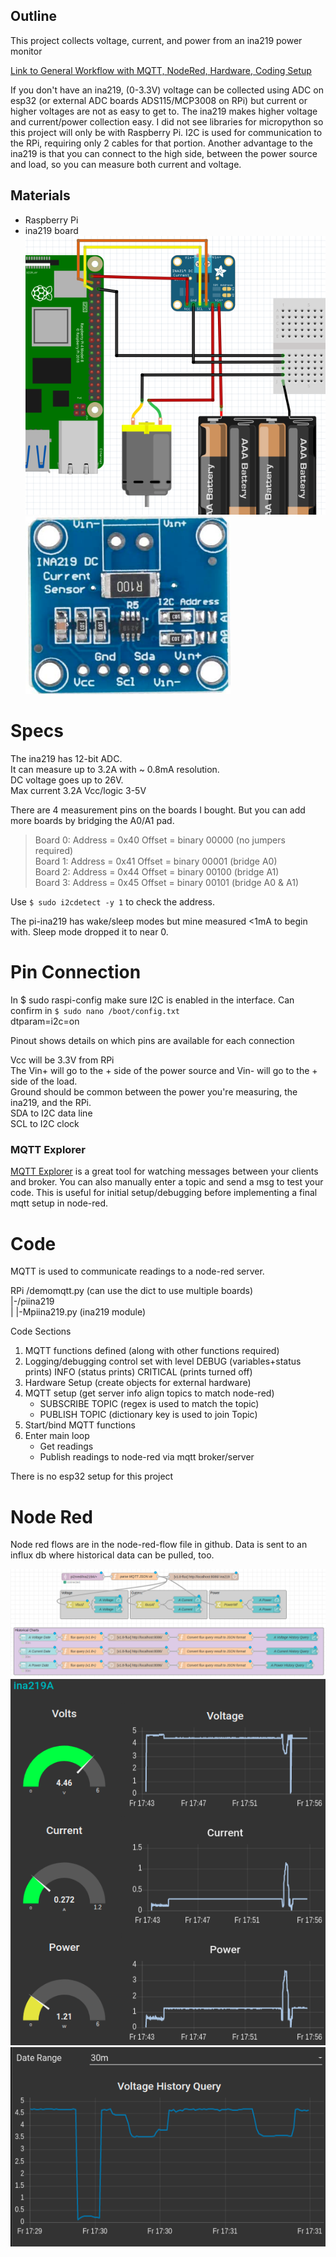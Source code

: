 <link rel="stylesheet" href="./images/sj4u.css"></link>

## Outline  
This project collects voltage, current, and power from an ina219 power monitor

[Link to General Workflow with MQTT, NodeRed, Hardware, Coding Setup](https://stemjust4u.github.io/ref/data-analysis/workflow/)

If you don't have an ina219, (0-3.3V) voltage can be collected using ADC on esp32 (or external ADC boards ADS115/MCP3008 on RPi) but current or higher voltages are not as easy to get to. The ina219 makes higher voltage and current/power collection easy. I did not see libraries for micropython so this project will only be with Raspberry Pi. I2C is used for communication to the RPi, requiring only 2 cables for that portion. Another advantage to the ina219 is that you can connect to the high side, between the power source and load, so you can measure both current and voltage.

## Materials 
* Raspberry Pi
* ina219 board  
​
![ina219](images/ina219-fritzing.png#200sq-5rad)
![ina219](images/ina219-front.png#200sq-5rad)

# Specs
The ina219 has 12-bit ADC.  
It can measure up to 3.2A with ~ 0.8mA resolution.  
DC voltage goes up to 26V.  
Max current 3.2A
Vcc/logic 3-5V

There are 4 measurement pins on the boards I bought. But you can add more boards by bridging the A0/A1 pad.  

>Board 0: Address = 0x40 Offset = binary 00000 (no jumpers required)  
Board 1: Address = 0x41 Offset = binary 00001 (bridge A0)  
Board 2: Address = 0x44 Offset = binary 00100 (bridge A1)  
Board 3: Address = 0x45 Offset = binary 00101 (bridge A0 & A1)  

Use `$ sudo i2cdetect -y 1` to check the address.

The pi-ina219 has wake/sleep modes but mine measured <1mA to begin with. Sleep mode dropped it to near 0.

# Pin Connection
​In $ sudo raspi-config make sure I2C is enabled in the interface.
Can confirm in `$ sudo nano /boot/config.txt`  
dtparam=i2c=on  

Pinout shows details on which pins are available for each connection

Vcc will be 3.3V from RPi  
The Vin+ will go to the + side of the power source and Vin- will go to the + side of the load.  
Ground should be common between the power you're measuring, the ina219, and the RPi.  
SDA to I2C data line  
SCL to I2C clock  

### MQTT Explorer  
[MQTT Explorer](http://mqtt-explorer.com/) is a great tool for watching messages between your clients and broker. You can also manually enter a topic and send a msg to test your code. This is useful for initial setup/debugging before implementing a final mqtt setup in node-red.

# Code
MQTT is used to communicate readings to a node-red server.

RPi
/demomqtt.py (can use the dict to use multiple boards)  
|-/piina219   
|    |-Mpiina219.py (ina219 module) 

Code Sections
1. MQTT functions defined (along with other functions required)
2. Logging/debugging control set with level
DEBUG (variables+status prints)
INFO (status prints)
CRITICAL (prints turned off)
3. Hardware Setup (create objects for external hardware)
4. MQTT setup (get server info align topics to match node-red)
    * SUBSCRIBE TOPIC (regex is used to match the topic)
    * PUBLISH TOPIC (dictionary key is used to join Topic)
5. Start/bind MQTT functions
6. Enter main loop
    * Get readings
    * Publish readings to node-red via mqtt broker/server

There is no esp32 setup for this project

# Node Red
Node red flows are in the node-red-flow file in github. Data is sent to an influx db where historical data can be pulled, too.

![ina219](images/nodered-flow.png#)
![ina219](images/nodered-gauges.png#)
![ina219](images/nodered-chart.png#)
